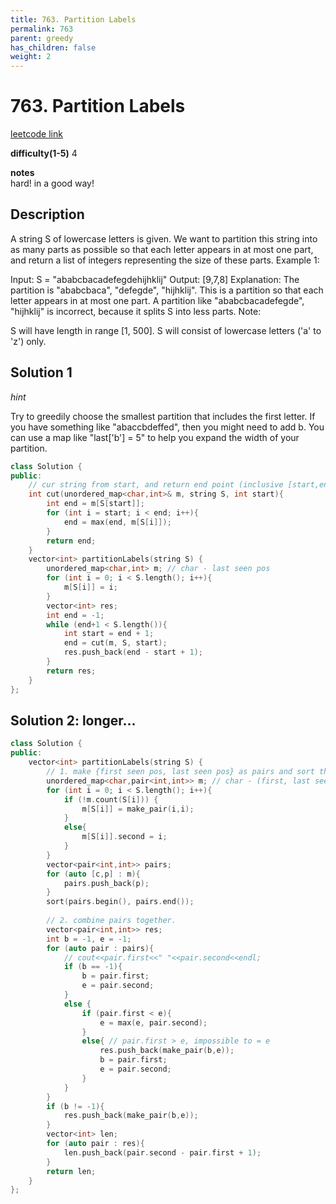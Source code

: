 ```yaml
---
title: 763. Partition Labels
permalink: 763
parent: greedy
has_children: false
weight: 2
---
```

# 763. Partition Labels
[leetcode link](https://leetcode.com/problems/partition-labels/submissions/)

**difficulty(1-5)** 
4

**notes**   
hard! in a good way!

## Description
A string S of lowercase letters is given. We want to partition this string into as many parts as possible so that each letter appears in at most one part, and return a list of integers representing the size of these parts.
Example 1:

Input: S = "ababcbacadefegdehijhklij"
Output: [9,7,8]
Explanation:
The partition is "ababcbaca", "defegde", "hijhklij".
This is a partition so that each letter appears in at most one part.
A partition like "ababcbacadefegde", "hijhklij" is incorrect, because it splits S into less parts.
Note:

S will have length in range [1, 500].
S will consist of lowercase letters ('a' to 'z') only.

## Solution 1
*hint*

Try to greedily choose the smallest partition that includes the first letter. If you have something like "abaccbdeffed", then you might need to add b. You can use a map like "last['b'] = 5" to help you expand the width of your partition.

```c++
class Solution {
public:
    // cur string from start, and return end point (inclusive [start,end])
    int cut(unordered_map<char,int>& m, string S, int start){
        int end = m[S[start]];
        for (int i = start; i < end; i++){
            end = max(end, m[S[i]]);
        }
        return end;
    }
    vector<int> partitionLabels(string S) {
        unordered_map<char,int> m; // char - last seen pos
        for (int i = 0; i < S.length(); i++){
            m[S[i]] = i;
        }
        vector<int> res;
        int end = -1;
        while (end+1 < S.length()){
            int start = end + 1;
            end = cut(m, S, start);
            res.push_back(end - start + 1);
        }
        return res;
    }
};
```

## Solution 2: longer...
```c++
class Solution {
public:
    vector<int> partitionLabels(string S) {
        // 1. make {first seen pos, last seen pos} as pairs and sort them
        unordered_map<char,pair<int,int>> m; // char - (first, last seen pos)
        for (int i = 0; i < S.length(); i++){
            if (!m.count(S[i])) {
                m[S[i]] = make_pair(i,i);
            }
            else{
                m[S[i]].second = i;
            }
        }
        vector<pair<int,int>> pairs;
        for (auto [c,p] : m){
            pairs.push_back(p);
        }
        sort(pairs.begin(), pairs.end());
        
        // 2. combine pairs together.
        vector<pair<int,int>> res;
        int b = -1, e = -1;
        for (auto pair : pairs){
            // cout<<pair.first<<" "<<pair.second<<endl;
            if (b == -1){
                b = pair.first;
                e = pair.second;
            }
            else {
                if (pair.first < e){
                    e = max(e, pair.second);
                }
                else{ // pair.first > e, impossible to = e
                    res.push_back(make_pair(b,e));
                    b = pair.first; 
                    e = pair.second;
                }
            }
        }
        if (b != -1){
            res.push_back(make_pair(b,e));
        }
        vector<int> len;
        for (auto pair : res){
            len.push_back(pair.second - pair.first + 1);
        }
        return len;
    }
};
```


